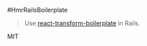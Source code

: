 #HmrRailsBoilerplate
>Use [react-transform-boilerplate](https://github.com/gaearon/react-transform-boilerplate) in Rails.

MIT
